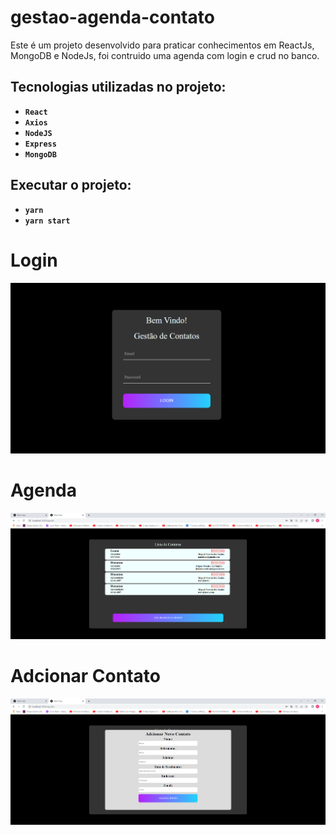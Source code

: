 # gestao-agenda-contato

Este é um projeto desenvolvido para praticar conhecimentos em ReactJs, MongoDB e NodeJs, foi contruido uma agenda com login e crud no banco.

## Tecnologias utilizadas no projeto:

- **`React`**
- **`Axios`**
- **`NodeJS`**
- **`Express`**
- **`MongoDB`**

## Executar o projeto:
- **`yarn`**
- **`yarn start`**

# Login
![Login](src/assets/login.png?raw=true "Login")

# Agenda
![Agenda](src/assets/agenda.png?raw=true "Agenda")

# Adcionar Contato
![add-contato](src/assets/add-contato.png?raw=true "add-contato")

